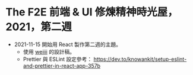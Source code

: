 # The F2E 前端 & UI 修煉精神時光屋，2021，第二週

- 2021-11-15 開始用 React 製作第二週的主題。
  - 使用 [weiiii](https://2021.thef2e.com/users/6296432819610583372) 的設計稿。
  - Prettier 與 ESLint 設定參考： https://dev.to/knowankit/setup-eslint-and-prettier-in-react-app-357b
